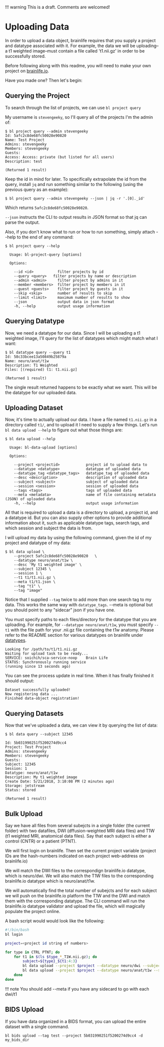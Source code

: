 !!! warning
    This is a draft. Comments are welcomed!

# Uploading Data

In order to upload a data object, brainlife requires that you supply a project and datatype associated with it. For example, the data we will be uploading–a t1 weighted image–must contain a file called 't1.nii.gz' in order to be successfully stored.

Before following along with this readme, you will need to make your own project on [brainlife.io](https://brainlife.io).

Have you made one? Then let's begin:

## Querying the Project

To search through the list of projects, we can use `bl project query`

My username is `stevengeeky`, so I'll query all of the projects I'm the admin of:

```
$ bl project query --admin stevengeeky
Id: 5afc2c8de68fc50028e90820
Name: Test Project
Admins: stevengeeky
Members: stevengeeky
Guests:
Access: Access: private (but listed for all users)
Description: test

(Returned 1 result)
```

Keep the id in mind for later. To specifically extrapolate the id from the query, install `jq` and run something similar to the following (using the previous query as an example):

```
$ bl project query --admin stevengeeky --json | jq -r '.[0]._id'
```

Which returns `5afc2c8de68fc50028e90820`.

`--json` instructs the CLI to output results in JSON format so that jq can parse the output.

Also, if you don't know what to run or how to run something, simply attach --help to the end of any command:

```
$ bl project query --help

  Usage: bl-project-query [options]

  Options:

    --id <id>           filter projects by id
    --query <query>   filter projects by name or description
    --admin <admin>     filter project by admins in it
    --member <members>  filter project by members in it
    --guest <guests>    filter project by guests in it
    --skip <skip>       number of results to skip
    --limit <limit>     maximum number of results to show
    --json              output data in json format
    -h, --help          output usage information
```

## Querying Datatype

Now, we need a datatype for our data. Since I will be uploading a t1 weighted image, I'll query for the list of datatypes which might match what I want:

```
$ bl datatype query --query t1
Id: 58c33bcee13a50849b25879a
Name: neuro/anat/t1w
Description: T1 Weighted
Files: [(required) t1: t1.nii.gz]

(Returned 1 result)
```

The single result returned happens to be exactly what we want. This will be the datatype for our uploaded data.

## Uploading Dataset

Now, it's time to actually upload our data. I have a file named `t1.nii.gz` in a directory called `t1/`, and to upload it I need to supply a few things. Let's run `bl data upload --help` to figure out what those things are:

```
$ bl data upload --help

  Usage: bl-data-upload [options]

  Options:

    --project <projectid>            project id to upload data to
    --datatype <datatype>            datatype of uploaded data
    --datatype_tag <datatype_tags>   datatype_tag of uploaded data
    --desc <description>             description of uploaded data
    --subject <subject>              subject of uploaded data
    --session <session>              session of uploaded data
    --tags <tags>                    tags of uploaded data
    --meta <metadata>                name of file containing metadata (JSON) of uploaded data
    -h, --help                       output usage information
```

All that is required to upload a data is a directory to upload, a project id, and a datatype id. But you can also supply other options to provide additional information about it, such as applicable datatype tags, search tags, and which session and subject the data is from.

I will upload my data by using the following command, given the id of my project and datatype of my data:

```
$ bl data upload \
    --project 5afc2c8de68fc50028e90820   \
    --datatype neuro/anat/t1w \
    --desc 'My t1 weighted image' \
    --subject 12345 \
    --session 1 \
    --t1 t1/t1.nii.gz \
    --meta t1/t1.json \
    --tag "t1" \
    --tag "image"
```

Notice that I supplied `--tag` twice to add more than one search tag to my data. This works the same way with `datatype_tags`. --meta is optional but you should point to any "sidecar" json if you have one.

You must specify paths to each files/directory for the datatype that you are uploading. For example, for `--datatype neuro/anat/t1w`,  you must specify `--t1` with the file path for your .nii.gz file containing the t1w anatomy. Please refer to the README section for various datatypes on brainlife under [datatypes](https://brainlife.io/datatypes).

```
Looking for /path/to/t1/t1.nii.gz
Waiting for upload task to be ready...
SERVICE: soichih/sca-service-noop    Brain Life
STATUS: Synchronously running service
(running since 13 seconds ago)
```

You can see the process update in real time. When it has finally finished it should output:

```
Dataset successfully uploaded!
Now registering data ...
Finished data-object registration!
```

## Querying Datasets

Now that we've uploaded a data, we can view it by querying the list of data:

```
$ bl data query --subject 12345

Id: 5b031990251f5200274d9cc4
Project: Test Project
Admins: stevengeeky
Members: stevengeeky
Guests:
Subject: 12345
Session: 1
Datatype: neuro/anat/t1w
Description: My t1 weighted image
Create Date: 5/21/2018, 3:10:08 PM (2 minutes ago)
Storage: jetstream
Status: stored

(Returned 1 result)
```

## Bulk Upload

Say we have all files from several subejcts in a single folder (the current folder) with two datafiles, DWI (dffusion-weighted MRI data files) and T1W (t1 weighted MRI, anatomical data files). Say that each subject is either a control (CNTR) or a patient (PTNT).

We will first login on brainlife. Then set the current project variable (project IDs are the hash-numbers indicated on each project web-address on brainlife.io)

We will match the DWI files to the correspondign brainlife.io datatype, which is neuro/dwi. We will also match the T1W files to the corresponding brainlife.io datatype which is neuro/anat/t1w.

We will automatically find the total number of subejcts and for each subject we will push on the brainlife.io platform the T1W and the DWI and match them with the corresponding datatype. The CLI command will run the brainlife.io datatype validator and upload the file, which will magically populate the project online.

A bash script would would look like the following:

```bash
#!/bin/bash
bl login

project=<project id string of numbers>

for type in CTRL PTNT; do
    for t1 in $(ls $type_*_T1W.nii.gz); do
        subject=${type}_${t1:4:3}
        bl data upload --project $project --datatype neuro/dwi --subject $subject --dwi ${subject}_DWI.nii.gz --bvecs ${subject}.bvec --bvals ${subject}.bval
        bl data upload --project $project --datatype neuro/anat/t1w --subject $subject --t1 $t1
    done
done
```

!!! note
    You should add --meta if you have any sidecard to go with each dwi/t1

## BIDS Upload

If you have data organized in a BIDS format, you can upload the entire dataset with a single command.

```
bl bids upload --tag test --project 5b031990251f5200274d9cc4 -d my_bids_dir
```



